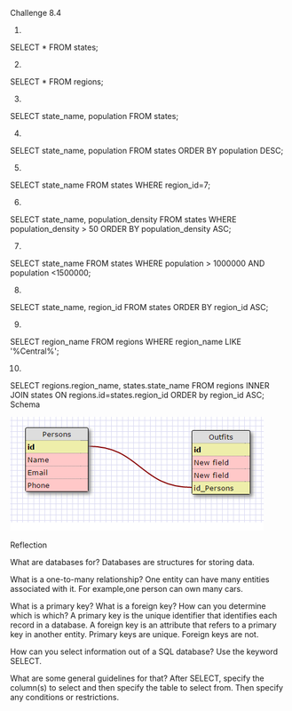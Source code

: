 
Challenge 8.4

1. 
SELECT * FROM states;

2. 
SELECT * FROM regions;

3. 
SELECT state_name, population FROM states;

4. 
SELECT state_name, population
FROM states
ORDER BY population DESC;

5.
SELECT state_name
FROM states
WHERE region_id=7;

6.
SELECT state_name, population_density
FROM states
WHERE population_density > 50
ORDER BY population_density ASC;

7.
SELECT state_name
FROM states
WHERE population > 1000000
AND population <1500000;

8.
SELECT state_name, region_id
FROM states
ORDER BY region_id ASC;

9.
SELECT region_name
FROM regions
WHERE region_name LIKE '%Central%';

10.
SELECT regions.region_name, states.state_name
FROM regions
INNER JOIN states
ON regions.id=states.region_id
ORDER by region_id ASC;
Schema

![Schema](../imgs/schema8.4.png)


Reflection

What are databases for? 
Databases are structures for storing data.

What is a one-to-many relationship?
One entity can have many entities associated with it. For example,one person can own many cars.

What is a primary key? What is a foreign key? How can you determine which is which? A primary key is the unique identifier that identifies each record in a database. A foreign key is an attribute that refers to a primary key in another entity. Primary keys are unique. Foreign keys are not.

How can you select information out of a SQL database? 
Use the keyword SELECT.

What are some general guidelines for that?
After SELECT, specify the column(s) to select and then specify the table to select from. Then specify any conditions or restrictions.
